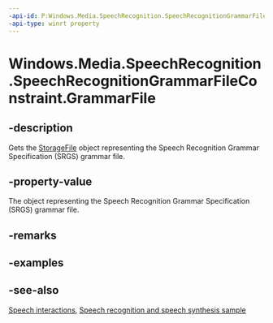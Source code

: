 ```yaml
---
-api-id: P:Windows.Media.SpeechRecognition.SpeechRecognitionGrammarFileConstraint.GrammarFile
-api-type: winrt property
---
```


<!-- Property syntax
public Windows.Storage.StorageFile GrammarFile { get; }
-->

# Windows.Media.SpeechRecognition.SpeechRecognitionGrammarFileConstraint.GrammarFile

## -description
Gets the [StorageFile](../windows.storage/storagefile.md) object representing the Speech Recognition Grammar Specification (SRGS) grammar file.

## -property-value
The object representing the Speech Recognition Grammar Specification (SRGS) grammar file.

## -remarks

## -examples

## -see-also
[Speech interactions](https://docs.microsoft.com/windows/uwp/input-and-devices/speech-interactions), [Speech recognition and speech synthesis sample](https://github.com/Microsoft/Windows-universal-samples/tree/master/Samples/SpeechRecognitionAndSynthesis)

